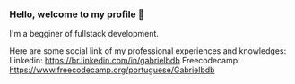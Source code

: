 ### Hello, welcome to my profile 👋

I'm a begginer of fullstack development.

Here are some social link of my professional experiences and knowledges:
Linkedin: https://br.linkedin.com/in/gabrielbdb
Freecodecamp: https://www.freecodecamp.org/portuguese/Gabrielbdb

<!--
**gabrielbdb/gabrielbdb** is a ✨ _special_ ✨ repository because its `README.md` (this file) appears on your GitHub profile.

Here are some ideas to get you started:

- 🔭 I’m currently working on ...
- 🌱 I’m currently learning ...
- 👯 I’m looking to collaborate on ...
- 🤔 I’m looking for help with ...
- 💬 Ask me about ...
- 📫 How to reach me: ...
- 😄 Pronouns: ...
- ⚡ Fun fact: ...
-->
